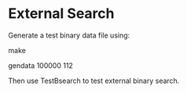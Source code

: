 
External Search
===============


Generate a test binary data file using:

make

gendata 100000 112

Then use TestBsearch to test external binary search.

